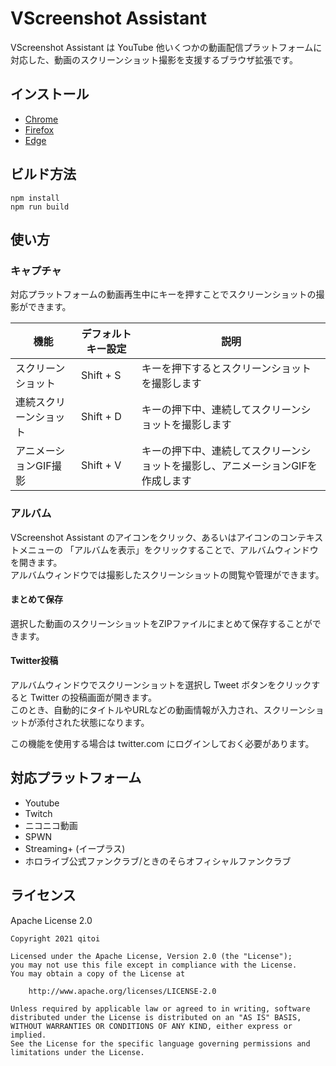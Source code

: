 # VScreenshot Assistant

VScreenshot Assistant は YouTube 他いくつかの動画配信プラットフォームに対応した、動画のスクリーンショット撮影を支援するブラウザ拡張です。

## インストール

* [Chrome](https://chrome.google.com/webstore/detail/vscreenshot-assistant/hbhdiggpckgjgbclombabhdgnbpjgiln)
* [Firefox](https://addons.mozilla.org/ja/firefox/addon/vscreenshot-assistant/)
* [Edge](https://microsoftedge.microsoft.com/addons/detail/jgkckgfccojgadomgpkhmbnjgfakgpoc)

## ビルド方法

```shell
npm install
npm run build
```

## 使い方

### キャプチャ

対応プラットフォームの動画再生中にキーを押すことでスクリーンショットの撮影ができます。

| 機能 | デフォルトキー設定 | 説明 |
|---------|---------------------|-------------|
| スクリーンショット | Shift + S | キーを押下するとスクリーンショットを撮影します |
| 連続スクリーンショット | Shift + D | キーの押下中、連続してスクリーンショットを撮影します |
| アニメーションGIF撮影 | Shift + V | キーの押下中、連続してスクリーンショットを撮影し、アニメーションGIFを作成します |

### アルバム

VScreenshot Assistant のアイコンをクリック、あるいはアイコンのコンテキストメニューの 「アルバムを表示」をクリックすることで、アルバムウィンドウを開きます。  
アルバムウィンドウでは撮影したスクリーンショットの閲覧や管理ができます。

#### まとめて保存

選択した動画のスクリーンショットをZIPファイルにまとめて保存することができます。

#### Twitter投稿

アルバムウィンドウでスクリーンショットを選択し Tweet ボタンをクリックすると Twitter の投稿画面が開きます。  
このとき、自動的にタイトルやURLなどの動画情報が入力され、スクリーンショットが添付された状態になります。

この機能を使用する場合は twitter.com にログインしておく必要があります。

## 対応プラットフォーム

* Youtube
* Twitch
* ニコニコ動画
* SPWN
* Streaming+ (イープラス)
* ホロライブ公式ファンクラブ/ときのそらオフィシャルファンクラブ

## ライセンス

Apache License 2.0

```
Copyright 2021 qitoi

Licensed under the Apache License, Version 2.0 (the "License");
you may not use this file except in compliance with the License.
You may obtain a copy of the License at

    http://www.apache.org/licenses/LICENSE-2.0

Unless required by applicable law or agreed to in writing, software
distributed under the License is distributed on an "AS IS" BASIS,
WITHOUT WARRANTIES OR CONDITIONS OF ANY KIND, either express or implied.
See the License for the specific language governing permissions and
limitations under the License.
```
